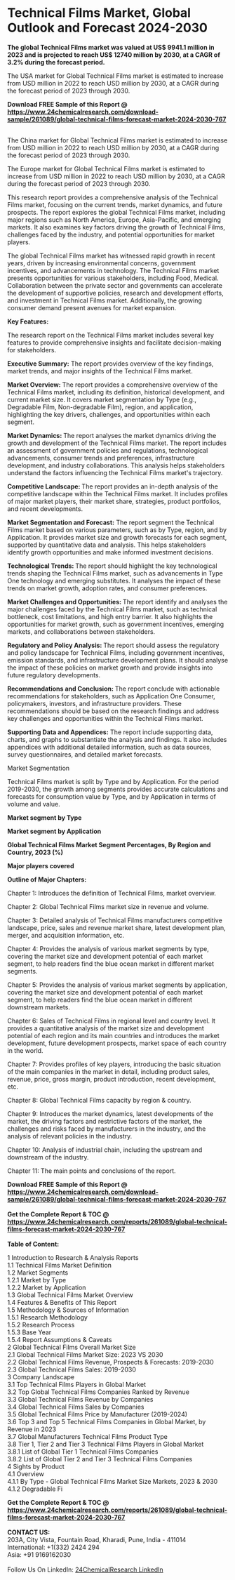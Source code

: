 <h1>Technical Films Market, Global Outlook and Forecast 2024-2030</h1><p><strong>The global Technical Films market was valued at US$ 9941.1 million in 2023 and is projected to reach US$ 12740 million by 2030, at a CAGR of 3.2% during the forecast period.</strong></p><p>
</p><p>The USA market for Global Technical Films market is estimated to increase from USD million in 2022 to reach USD million by 2030, at a CAGR during the forecast period of 2023 through 2030.</p><div><b>Download FREE Sample of this Report @ 
            <a href="https://www.24chemicalresearch.com/download-sample/261089/global-technical-films-forecast-market-2024-2030-767">
            https://www.24chemicalresearch.com/download-sample/261089/global-technical-films-forecast-market-2024-2030-767</a></b></div><br><p>
</p><p>The China market for Global Technical Films market is estimated to increase from USD million in 2022 to reach USD million by 2030, at a CAGR during the forecast period of 2023 through 2030.</p><p>
</p><p>The Europe market for Global Technical Films market is estimated to increase from USD million in 2022 to reach USD million by 2030, at a CAGR during the forecast period of 2023 through 2030.</p><p>
</p><p>This research report provides a comprehensive analysis of the Technical Films market, focusing on the current trends, market dynamics, and future prospects. The report explores the global Technical Films market, including major regions such as North America, Europe, Asia-Pacific, and emerging markets. It also examines key factors driving the growth of Technical Films, challenges faced by the industry, and potential opportunities for market players.</p><p>
The global Technical Films market has witnessed rapid growth in recent years, driven by increasing environmental concerns, government incentives, and advancements in technology. The Technical Films market presents opportunities for various stakeholders, including Food, Medical. Collaboration between the private sector and governments can accelerate the development of supportive policies, research and development efforts, and investment in Technical Films market. Additionally, the growing consumer demand present avenues for market expansion.</p><p>
<strong>Key Features:</strong></p><p>
The research report on the Technical Films market includes several key features to provide comprehensive insights and facilitate decision-making for stakeholders.</p><p>
<strong>Executive Summary:</strong> The report provides overview of the key findings, market trends, and major insights of the Technical Films market.</p><p>
<strong>Market Overview: </strong>The report provides a comprehensive overview of the Technical Films market, including its definition, historical development, and current market size. It covers market segmentation by Type (e.g., Degradable Film, Non-degradable Film), region, and application, highlighting the key drivers, challenges, and opportunities within each segment.</p><p>
<strong>Market Dynamics: </strong>The report analyses the market dynamics driving the growth and development of the Technical Films market. The report includes an assessment of government policies and regulations, technological advancements, consumer trends and preferences, infrastructure development, and industry collaborations. This analysis helps stakeholders understand the factors influencing the Technical Films market's trajectory.</p><p>
<strong>Competitive Landscape: </strong>The report provides an in-depth analysis of the competitive landscape within the Technical Films market. It includes profiles of major market players, their market share, strategies, product portfolios, and recent developments.</p><p>
<strong>Market Segmentation and Forecast:</strong> The report segment the Technical Films market based on various parameters, such as by Type, region, and by Application. It provides market size and growth forecasts for each segment, supported by quantitative data and analysis. This helps stakeholders identify growth opportunities and make informed investment decisions.</p><p>
<strong>Technological Trends: </strong>The report should highlight the key technological trends shaping the Technical Films market, such as advancements in Type One technology and emerging substitutes. It analyses the impact of these trends on market growth, adoption rates, and consumer preferences.</p><p>
<strong>Market Challenges and Opportunities: </strong>The report identify and analyses the major challenges faced by the Technical Films market, such as technical bottleneck, cost limitations, and high entry barrier. It also highlights the opportunities for market growth, such as government incentives, emerging markets, and collaborations between stakeholders.</p><p>
<strong>Regulatory and Policy Analysis: </strong>The report should assess the regulatory and policy landscape for Technical Films, including government incentives, emission standards, and infrastructure development plans. It should analyse the impact of these policies on market growth and provide insights into future regulatory developments.</p><p>
<strong>Recommendations and Conclusion: </strong>The report conclude with actionable recommendations for stakeholders, such as Application One Consumer, policymakers, investors, and infrastructure providers. These recommendations should be based on the research findings and address key challenges and opportunities within the Technical Films market.</p><p>
<strong>Supporting Data and Appendices:</strong> The report include supporting data, charts, and graphs to substantiate the analysis and findings. It also includes appendices with additional detailed information, such as data sources, survey questionnaires, and detailed market forecasts.</p><p>
Market Segmentation</p><p>
Technical Films market is split by Type and by Application. For the period 2019-2030, the growth among segments provides accurate calculations and forecasts for consumption value by Type, and by Application in terms of volume and value.</p><p>
<strong>Market segment by Type</strong></p><p>
</p><p>
</p><p><strong>Market segment by Application</strong></p><p>
</p><p>
</p><p><strong>Global Technical Films Market Segment Percentages, By Region and Country, 2023 (%)</strong></p><p>
</p><p>
</p><p></p><p>
</p><p><strong>Major players covered</strong></p><p>
</p><p>
</p><p><strong>Outline of Major Chapters:</strong></p><p>
Chapter 1: Introduces the definition of Technical Films, market overview.</p><p>
Chapter 2: Global Technical Films market size in revenue and volume.</p><p>
Chapter 3: Detailed analysis of Technical Films manufacturers competitive landscape, price, sales and revenue market share, latest development plan, merger, and acquisition information, etc.</p><p>
Chapter 4: Provides the analysis of various market segments by type, covering the market size and development potential of each market segment, to help readers find the blue ocean market in different market segments.</p><p>
Chapter 5: Provides the analysis of various market segments by application, covering the market size and development potential of each market segment, to help readers find the blue ocean market in different downstream markets.</p><p>
Chapter 6: Sales of Technical Films in regional level and country level. It provides a quantitative analysis of the market size and development potential of each region and its main countries and introduces the market development, future development prospects, market space of each country in the world.</p><p>
Chapter 7: Provides profiles of key players, introducing the basic situation of the main companies in the market in detail, including product sales, revenue, price, gross margin, product introduction, recent development, etc.</p><p>
Chapter 8: Global Technical Films capacity by region &amp; country.</p><p>
Chapter 9: Introduces the market dynamics, latest developments of the market, the driving factors and restrictive factors of the market, the challenges and risks faced by manufacturers in the industry, and the analysis of relevant policies in the industry.</p><p>
Chapter 10: Analysis of industrial chain, including the upstream and downstream of the industry.</p><p>
Chapter 11: The main points and conclusions of the report.</p><div><b>Download FREE Sample of this Report @ 
            <a href="https://www.24chemicalresearch.com/download-sample/261089/global-technical-films-forecast-market-2024-2030-767">
            https://www.24chemicalresearch.com/download-sample/261089/global-technical-films-forecast-market-2024-2030-767</a></b></div><br><div><b>Get the Complete Report & TOC @ 
            <a href="https://www.24chemicalresearch.com/reports/261089/global-technical-films-forecast-market-2024-2030-767">
            https://www.24chemicalresearch.com/reports/261089/global-technical-films-forecast-market-2024-2030-767</a></b></div><br>
            <b>Table of Content:</b><p>1 Introduction to Research & Analysis Reports<br />
    1.1 Technical Films Market Definition<br />
    1.2 Market Segments<br />
        1.2.1 Market by Type<br />
        1.2.2 Market by Application<br />
    1.3 Global Technical Films Market Overview<br />
    1.4 Features & Benefits of This Report<br />
    1.5 Methodology & Sources of Information<br />
        1.5.1 Research Methodology<br />
        1.5.2 Research Process<br />
        1.5.3 Base Year<br />
        1.5.4 Report Assumptions & Caveats<br />
2 Global Technical Films Overall Market Size<br />
    2.1 Global Technical Films Market Size: 2023 VS 2030<br />
    2.2 Global Technical Films Revenue, Prospects & Forecasts: 2019-2030<br />
    2.3 Global Technical Films Sales: 2019-2030<br />
3 Company Landscape<br />
    3.1 Top Technical Films Players in Global Market<br />
    3.2 Top Global Technical Films Companies Ranked by Revenue<br />
    3.3 Global Technical Films Revenue by Companies<br />
    3.4 Global Technical Films Sales by Companies<br />
    3.5 Global Technical Films Price by Manufacturer (2019-2024)<br />
    3.6 Top 3 and Top 5 Technical Films Companies in Global Market, by Revenue in 2023<br />
    3.7 Global Manufacturers Technical Films Product Type<br />
    3.8 Tier 1, Tier 2 and Tier 3 Technical Films Players in Global Market<br />
        3.8.1 List of Global Tier 1 Technical Films Companies<br />
        3.8.2 List of Global Tier 2 and Tier 3 Technical Films Companies<br />
4 Sights by Product<br />
    4.1 Overview<br />
        4.1.1 By Type - Global Technical Films Market Size Markets, 2023 & 2030<br />
        4.1.2 Degradable Fi</p><div><b>Get the Complete Report & TOC @ 
            <a href="https://www.24chemicalresearch.com/reports/261089/global-technical-films-forecast-market-2024-2030-767">
            https://www.24chemicalresearch.com/reports/261089/global-technical-films-forecast-market-2024-2030-767</a></b></div><br><b>CONTACT US:</b><br>
            203A, City Vista, Fountain Road, Kharadi, Pune, India - 411014<br>
            International: +1(332) 2424 294<br>
            Asia: +91 9169162030 <br><br>
            Follow Us On LinkedIn: <a href="https://www.linkedin.com/company/24chemicalresearch/">24ChemicalResearch LinkedIn</a>